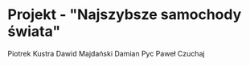 Projekt - "Najszybsze samochody świata"
===========
Piotrek Kustra
Dawid Majdański
Damian Pyc
Paweł Czuchaj



